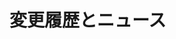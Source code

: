 # 変更履歴とニュース

<div class="announcekit-widget"></div>

<script>
    window.announcekit = (window.announcekit || { queue: [], on: function(n, x) {
    window.announcekit.queue.push([n, x]); }, push: function(x) { window.announcekit.queue.push(x); }
    });

    window.announcekit.push({
    "widget": "https://changelog.wallarm.com/widgets/v2/3kL7XO",
    "selector": ".announcekit-widget",
    "embed": true
    })
</script>
<script async src="https://cdn.announcekit.app/widget-v2.js"></script>